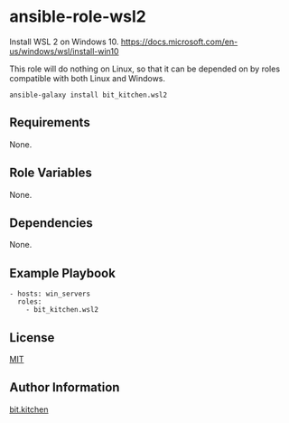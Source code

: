 ansible-role-wsl2
=================

Install WSL 2 on Windows 10. <https://docs.microsoft.com/en-us/windows/wsl/install-win10>

This role will do nothing on Linux, so that it can be depended on by roles compatible with both Linux and Windows.

    ansible-galaxy install bit_kitchen.wsl2

Requirements
------------

None.

Role Variables
--------------

None.

Dependencies
------------

None.

Example Playbook
----------------

    - hosts: win_servers
      roles:
        - bit_kitchen.wsl2

License
-------

[MIT](LICENSE)

Author Information
------------------

[bit.kitchen](https://github.com/bit-kitchen)

